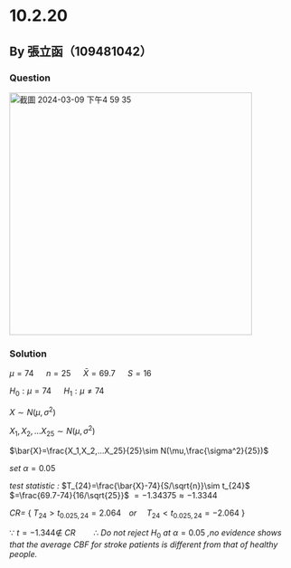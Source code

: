 #  10.2.20

##  By 張立函（109481042）

###  Question
<img width="429" alt="截圖 2024-03-09 下午4 59 35" src="https://github.com/HWTeng-Course/202402-Statistics/assets/162074988/9646da7e-6769-4aeb-9b81-e9ba928df858">

###  Solution

$\mu=74$ &emsp; $n=25$ &emsp; $\bar{X}=69.7$ &emsp; $S=16$

$H_0:\mu=74$ &emsp; $H_1:\mu\neq74$

$X\sim N(\mu,\sigma^2)$

$X_1,X_2,…X_25\sim N(\mu,\sigma^2)$

$\bar{X}=\frac{X_1,X_2,…X_25}{25}\sim N(\mu,\frac{\sigma^2}{25})$

*set*  $\alpha=0.05$

*test statistic :* $T_{24}=\frac{\bar{X}-74}{S/\sqrt{n}}\sim t_{24}$
$=\frac{69.7-74}{16/\sqrt{25}}$
$=-1.34375\approx-1.3344$

*CR=* { $T_{24}> t_{0.025,24}=2.064$&emsp;*or*&emsp; $T_{24}< t_{0.025,24}=-2.064$ }

$\because$ $t=-1.344 \notin$ *CR*&emsp;&emsp; $\therefore$ *Do not reject* $H_0$ *at* $\alpha=0.05$ *,no evidence shows 
that the average CBF for stroke patients is different from that of healthy people.*

